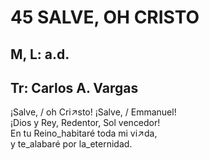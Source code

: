 # 45 SALVE, OH CRISTO

## M, L: a.d.
## Tr: Carlos A. Vargas

¡Salve, / oh Cri↗sto! ¡Salve, / Emmanuel!  
¡Dios y Rey, Redentor, Sol vencedor!  
En tu Reino_habitaré toda mi vi↗da,  
y te_alabaré por la_eternidad.  

